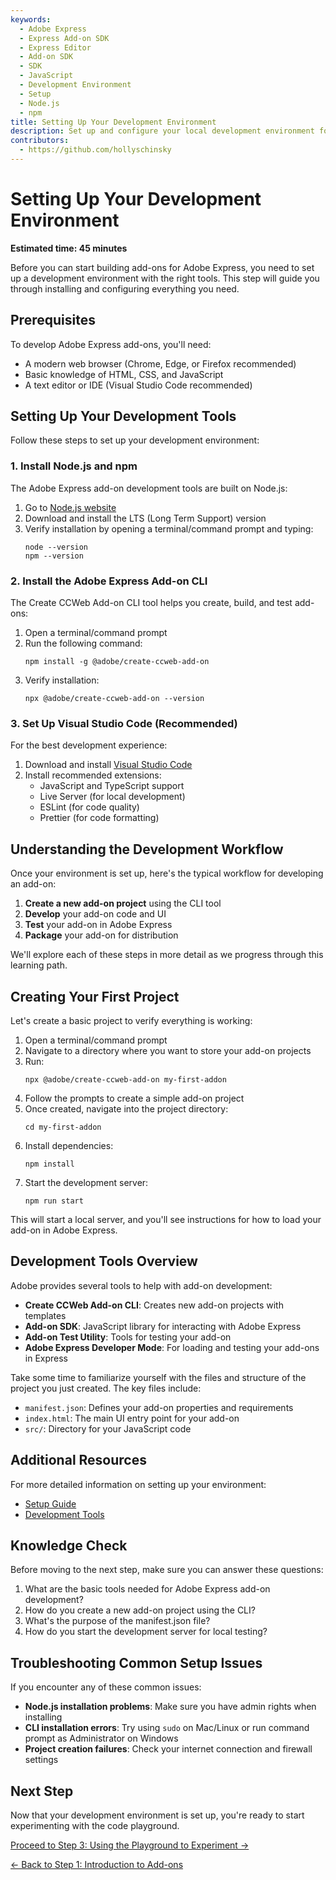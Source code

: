 ```yaml
---
keywords:
  - Adobe Express
  - Express Add-on SDK
  - Express Editor
  - Add-on SDK
  - SDK
  - JavaScript
  - Development Environment
  - Setup
  - Node.js
  - npm
title: Setting Up Your Development Environment
description: Set up and configure your local development environment for Adobe Express add-on development.
contributors:
  - https://github.com/hollyschinsky
---
```


# Setting Up Your Development Environment

**Estimated time: 45 minutes**

Before you can start building add-ons for Adobe Express, you need to set up a development environment with the right tools. This step will guide you through installing and configuring everything you need.

## Prerequisites

To develop Adobe Express add-ons, you'll need:

- A modern web browser (Chrome, Edge, or Firefox recommended)
- Basic knowledge of HTML, CSS, and JavaScript
- A text editor or IDE (Visual Studio Code recommended)

## Setting Up Your Development Tools

Follow these steps to set up your development environment:

### 1. Install Node.js and npm

The Adobe Express add-on development tools are built on Node.js:

1. Go to [Node.js website](https://nodejs.org/)
2. Download and install the LTS (Long Term Support) version
3. Verify installation by opening a terminal/command prompt and typing:
   ```
   node --version
   npm --version
   ```

### 2. Install the Adobe Express Add-on CLI

The Create CCWeb Add-on CLI tool helps you create, build, and test add-ons:

1. Open a terminal/command prompt
2. Run the following command:
   ```
   npm install -g @adobe/create-ccweb-add-on
   ```
3. Verify installation:
   ```
   npx @adobe/create-ccweb-add-on --version
   ```

### 3. Set Up Visual Studio Code (Recommended)

For the best development experience:

1. Download and install [Visual Studio Code](https://code.visualstudio.com/)
2. Install recommended extensions:
   - JavaScript and TypeScript support
   - Live Server (for local development)
   - ESLint (for code quality)
   - Prettier (for code formatting)

## Understanding the Development Workflow

Once your environment is set up, here's the typical workflow for developing an add-on:

1. **Create a new add-on project** using the CLI tool
2. **Develop** your add-on code and UI
3. **Test** your add-on in Adobe Express
4. **Package** your add-on for distribution

We'll explore each of these steps in more detail as we progress through this learning path.

## Creating Your First Project

Let's create a basic project to verify everything is working:

1. Open a terminal/command prompt
2. Navigate to a directory where you want to store your add-on projects
3. Run:
   ```
   npx @adobe/create-ccweb-add-on my-first-addon
   ```
4. Follow the prompts to create a simple add-on project
5. Once created, navigate into the project directory:
   ```
   cd my-first-addon
   ```
6. Install dependencies:
   ```
   npm install
   ```
7. Start the development server:
   ```
   npm run start
   ```

This will start a local server, and you'll see instructions for how to load your add-on in Adobe Express.

## Development Tools Overview

Adobe provides several tools to help with add-on development:

- **Create CCWeb Add-on CLI**: Creates new add-on projects with templates
- **Add-on SDK**: JavaScript library for interacting with Adobe Express
- **Add-on Test Utility**: Tools for testing your add-on
- **Adobe Express Developer Mode**: For loading and testing your add-ons in Express

Take some time to familiarize yourself with the files and structure of the project you just created. The key files include:

- `manifest.json`: Defines your add-on properties and requirements
- `index.html`: The main UI entry point for your add-on
- `src/`: Directory for your JavaScript code

## Additional Resources

For more detailed information on setting up your environment:

- [Setup Guide](../../getting_started/setup.md)
- [Development Tools](../../getting_started/dev_tooling.md)

## Knowledge Check

Before moving to the next step, make sure you can answer these questions:

1. What are the basic tools needed for Adobe Express add-on development?
2. How do you create a new add-on project using the CLI?
3. What's the purpose of the manifest.json file?
4. How do you start the development server for local testing?

## Troubleshooting Common Setup Issues

If you encounter any of these common issues:

- **Node.js installation problems**: Make sure you have admin rights when installing
- **CLI installation errors**: Try using `sudo` on Mac/Linux or run command prompt as Administrator on Windows
- **Project creation failures**: Check your internet connection and firewall settings

## Next Step

Now that your development environment is set up, you're ready to start experimenting with the code playground.

[Proceed to Step 3: Using the Playground to Experiment →](beginner-step3.md)

[← Back to Step 1: Introduction to Add-ons](beginner-step1.md) 